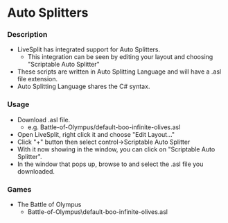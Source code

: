 # Auto Splitters
### Description
* LiveSplit has integrated support for Auto Splitters.
  * This integration can be seen by editing your layout and choosing "Scriptable Auto Splitter"
* These scripts are written in Auto Splitting Language and will have a .asl file extension.
* Auto Splitting Language shares the C# syntax.

 ### Usage
 * Download .asl file. 
     * e.g. Battle-of-Olympus/default-boo-infinite-olives.asl
 * Open LiveSplit, right click it and choose "Edit Layout..."
 * Click "+" button then select control->Scriptable Auto Splitter
 * With it now showing in the window, you can click on "Scriptable Auto Splitter".
 * In the window that pops up, browse to and select the .asl file you downloaded.

### Games
* The Battle of Olympus
  * Battle-of-Olympus\default-boo-infinite-olives.asl